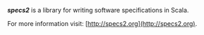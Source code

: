 ***specs2*** is a library for writing software specifications in Scala. 

For more information visit: [http://specs2.org](http://specs2.org).
